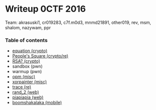 # Writeup 0CTF 2016

Team: akrasuski1, cr019283, c7f.m0d3, mnmd21891, other019, rev, msm, shalom, nazywam, ppr 

### Table of contents
* [equation (crypto)](equation)
* [People's Square (crypto/re)](peoples_square)
* [RSA? (crypto)](rsa)
* sandbox (pwn)
* warmup (pwn)
* [opm (misc)](opm)
* [xorpainter (misc)](xorpainter)
* [trace (re)](trace)
* [rand_2 (web)](rand_2)
* [piapiapia (web)](piapiapia)
* [boomshakalaka (mobile)](boomshakalaka)


